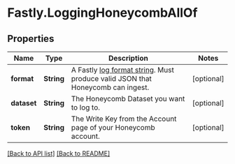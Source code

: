 # Fastly.LoggingHoneycombAllOf

## Properties

Name | Type | Description | Notes
------------ | ------------- | ------------- | -------------
**format** | **String** | A Fastly [log format string](https://docs.fastly.com/en/guides/custom-log-formats). Must produce valid JSON that Honeycomb can ingest. | [optional] 
**dataset** | **String** | The Honeycomb Dataset you want to log to. | [optional] 
**token** | **String** | The Write Key from the Account page of your Honeycomb account. | [optional] 


[[Back to API list]](../../README.md#endpoints) [[Back to README]](../../README.md)
